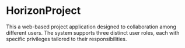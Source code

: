 # HorizonProject
This a web-based project application designed to  collaboration among different users. The system supports three distinct user roles, each with specific privileges tailored to their responsibilities.

